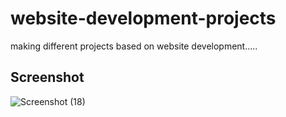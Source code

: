 # website-development-projects
making different  projects based on website development.....

## Screenshot

![Screenshot (18)](https://github.com/Mukesh-Kumawat-0o/website-development-projects/assets/121726509/071b7e20-b05f-4384-be79-009ea0d331e4)
